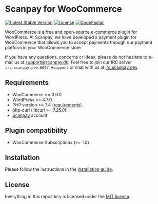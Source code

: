 # Scanpay for WooCommerce

[![Latest Stable Version](https://img.shields.io/github/v/release/scanpay/woocommerce-scanpay?cacheSeconds=600)](https://github.com/scanpay/woocommerce-scanpay/releases)
[![License](https://img.shields.io/github/license/scanpay/woocommerce-scanpay?cacheSeconds=6000)](https://github.com/scanpay/woocommerce-scanpay/blob/master/LICENSE)
[![CodeFactor](https://www.codefactor.io/repository/github/scanpay/woocommerce-scanpay/badge)](https://www.codefactor.io/repository/github/scanpay/woocommerce-scanpay)

WooCommerce is a free and open-source e-commerce plugin for WordPress. At Scanpay, we have developed a payment plugin for WooCommerce that allows you to accept payments through our payment platform in your WooCommerce store.

If you have any questions, concerns or ideas, please do not hesitate to e-mail us at [support@scanpay.dk](mailto:support@scanpay.dk). Feel free to join our IRC server `irc.scanpay.dev:6697 #support` or chat with us at [irc.scanpay.dev](https://irc.scanpay.dev).

## Requirements

* WooCommerce >= 3.6.0
* WordPress >= 4.7.0
* PHP version >= 7.4 ([requirements](./docs/requirements.md)).
* php-curl (libcurl >= 7.25.0).
* [Scanpay](https://scanpay.dk) account.

## Plugin compatibility

* WooCommerce Subscriptions (>= 1.0)

## Installation

Please follow the instructions in the [installation guide](https://wordpress.org/plugins/scanpay-for-woocommerce/#installation).

## License

Everything in this repository is licensed under the [MIT license](LICENSE).